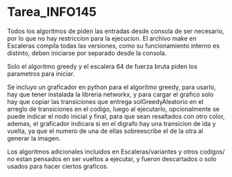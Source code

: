 # Tarea_INFO145
Todos los algoritmos de piden las entradas desde consola de ser necesario, por lo que no hay restriccion para la ejecucion.
El archivo make en Escaleras compila todas las versiones, como su funcionamiento interno es distinto, deben iniciarse por separado desde la consola.

Solo el algoritmo greedy y el escalera 64 de fuerza bruta piden los parametros para iniciar.

Se incluyo un graficador en python para el algoritmo greedy, para usarlo, hay que tener instalada la libreria networkx, y para cargar el grafico solo hay que copiar las transiciones que entrega solGreedyAleatorio en el arreglo de transiciones en el codigo, luego al ejecutarlo, opcionalmente se puede indicar el nodo inicial y final, para que sean resaltados con otro color, ademas, el graficador indicara si en el digrafo hay una transicion de ida y vuelta, ya que el numero de una de ellas sobreescribe el de la otra al generar la imagen.

Los algoritmos adicionales incluidos en Escaleras/variantes y otros codigos/ no estan pensados en ser vueltos a ejecutar, y fueron descartados o solo usados para hacer ciertos graficos.
